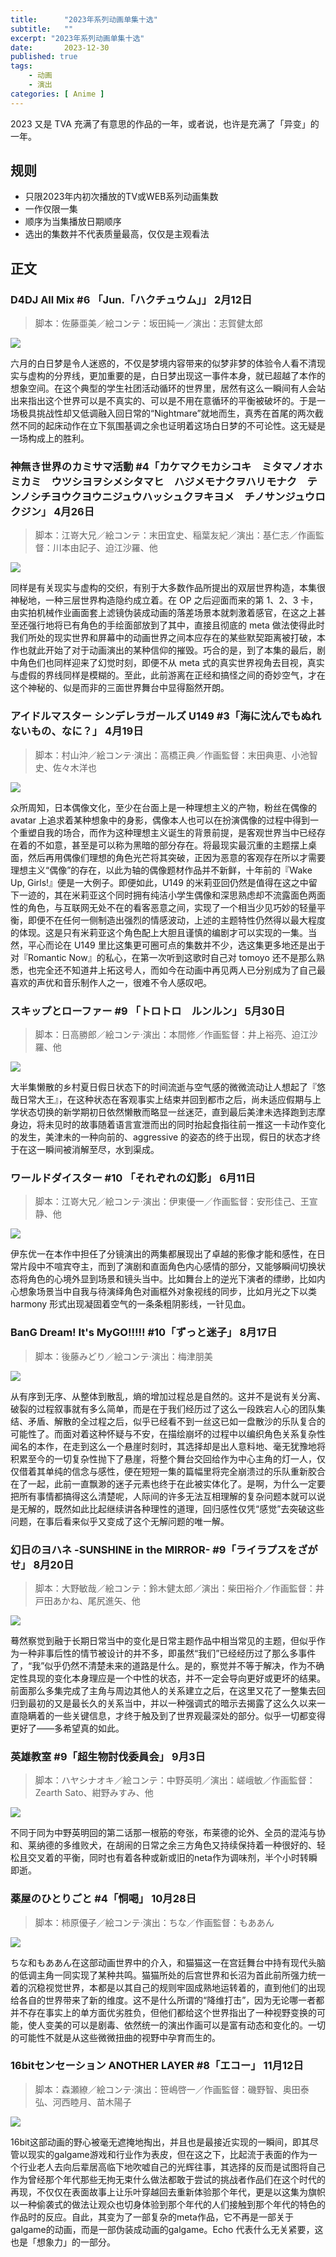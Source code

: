 ```yaml
---
title:      "2023年系列动画单集十选"
subtitle:   ""
excerpt: "2023年系列动画单集十选"
date:       2023-12-30
published: true 
tags:
    - 动画
    - 演出
categories: [ Anime ]
---
```


2023 又是 TVA 充满了有意思的作品的一年，或者说，也许是充满了「异变」的一年。

<!--more-->

## 规则

* 只限2023年内初次播放的TV或WEB系列动画集数
* 一作仅限一集
* 顺序为当集播放日期顺序
* 选出的集数并不代表质量最高，仅仅是主观看法

## 正文

### D4DJ All Mix #6 「Jun.「ハクチュウム」」 2月12日

> 脚本：佐藤亜美／絵コンテ：坂田純一／演出：志賀健太郎

![](/imgs/2023-12-30-2023年系列动画单集十选/a3f8ea6356ad091336b3cabb0c1f13f052743228.jpg)

六月的白日梦是令人迷惑的，不仅是梦境内容带来的似梦非梦的体验令人看不清现实与虚构的分界线，更加重要的是，白日梦出现这一事件本身，就已超越了本作的想象空间。在这个典型的学生社团活动循环的世界里，居然有这么一瞬间有人会站出来指出这个世界可以是不真实的、可以是不用在意循环的平衡被破坏的。于是一场极具挑战性却又低调融入回日常的“Nightmare”就地而生，真秀在首尾的两次截然不同的起床动作在立下氛围基调之余也证明着这场白日梦的不可论性。这无疑是一场构成上的胜利。

### 神無き世界のカミサマ活動 #4「カケマクモカシコキ　ミタマノオホミカミ　ウツシヨヲシメシタマヒ　ハジメモナクヲハリモナク　テンノシチヨウクヨウニジュウハッシュクヲキヨメ　チノサンジュウロクジン」 4月26日

> 脚本：江嵜大兄／絵コンテ：末田宜史、稲葉友紀／演出：基仁志／作画監督：川本由記子、迫江沙羅、他

![](/imgs/2023-12-30-2023年系列动画单集十选/31888f4a423236e99953593cbbfe82ea3eda2a30.jpg)

同样是有关现实与虚构的交织，有别于大多数作品所提出的双层世界构造，本集很神秘地，一种三层世界构造隐约成立着。在 OP 之后迎面而来的第 1、2、3 卡，由实拍机械作业画面套上滤镜伪装成动画的落差场景本就刺激着感官，在这之上甚至还强行地将已有角色的手绘面部放到了其中，直接且彻底的 meta 做法使得此时我们所处的现实世界和屏幕中的动画世界之间本应存在的某些默契距离被打破，本作也就此开始了对于动画演出的某种信仰的摧毁。巧合的是，到了本集的最后，剧中角色们也同样迎来了幻觉时刻，即便不从 meta 式的真实世界视角去目视，真实与虚假的界线同样是模糊的。至此，此前游离在正经和搞怪之间的奇妙空气，才在这个神秘的、似是而非的三面世界舞台中显得豁然开朗。

### アイドルマスター シンデレラガールズ U149 #3「海に沈んでもぬれないもの、なに？」 4月19日

> 脚本：村山沖／絵コンテ·演出：高橋正典／作画監督：末田典恵、小池智史、佐々木洋也

![](/imgs/2023-12-30-2023年系列动画单集十选/015a624d57f1c4cc0a816f326b916233f228913b.jpg)

众所周知，日本偶像文化，至少在台面上是一种理想主义的产物，粉丝在偶像的 avatar 上追求着某种想象中的身影，偶像本人也可以在扮演偶像的过程中得到一个重塑自我的场合，而作为这种理想主义诞生的背景前提，是客观世界当中已经存在着的不如意，甚至是可以称为黑暗的部分存在。将最现实最沉重的主题摆上桌面，然后再用偶像们理想的角色光芒将其突破，正因为恶意的客观存在所以才需要理想主义“偶像”的存在，以此为轴的偶像题材作品并不新鲜，十年前的『Wake Up, Girls!』便是一大例子。即便如此，U149 的米莉亚回仍然是值得在这之中留下一迹的，其在米莉亚这个同时拥有纯洁小学生偶像和深思熟虑却不流露面色两面性的角色，与互联网无处不在的看客恶意之间，实现了一个相当少见巧妙的轻量平衡，即便不在任何一侧制造出强烈的情感波动，上述的主题特性仍然得以最大程度的体现。这是只有米莉亚这个角色配上大胆且谨慎的编剧才可以实现的一集。当然，平心而论在 U149 里比这集更可圈可点的集数并不少，选这集更多地还是出于对『Romantic Now』的私心，在第一次听到这歌时自己对 tomoyo 还不是那么熟悉，也完全还不知道井上拓这号人，而如今在动画中再见两人已分别成为了自己最喜欢的声优和音乐制作人之一，很难不令人感叹吧。

### スキップとローファー #9 「トロトロ　ルンルン」 5月30日

> 脚本：日高勝郎／絵コンテ·演出：本間修／作画監督：井上裕亮、迫江沙羅、他

![](/imgs/2023-12-30-2023年系列动画单集十选/973abf8ae0518ad645f528fd3bf74f245fa07cd0.jpg)

大半集懒散的乡村夏日假日状态下的时间流逝与空气感的微微流动让人想起了『悠哉日常大王』，在这种状态在客观事实上结束并回到都市之后，尚未适应假期与上学状态切换的新学期初日依然懒散而略显一丝迷茫，直到最后美津未选择跑到志摩身边，将未见时的故事随着语言宣泄而出的同时抬起食指往前一推这一卡动作变化的发生，美津未的一种向前的、aggressive 的姿态的终于出现，假日的状态才终于在这一瞬间被消解至尽，水到渠成。

### ワールドダイスター #10 「それぞれの幻影」 6月11日

> 脚本：江嵜大兄／絵コンテ·演出：伊東優一／作画監督：安形佳己、王宣静、他

![](/imgs/2023-12-30-2023年系列动画单集十选/e3c2678f0f2835a92acdfecf9ee0c1a415899184.jpg)

伊东优一在本作中担任了分镜演出的两集都展现出了卓越的影像才能和感性，在日常片段中不喧宾夺主，而到了演剧和直面角色内心感情的部分，又能够瞬间切换状态将角色的心境外显到场景和镜头当中。比如舞台上的逆光下演者的缥缈，比如内心想象场景当中自我与待演绎角色对画框外对象视线的同步，比如月光之下以类 harmony 形式出现凝固着空气的一条条粗阴影线，一针见血。

### BanG Dream! It's MyGO!!!!! #10「ずっと迷子」 8月17日

> 脚本：後藤みどり／絵コンテ·演出：梅津朋美

![](/imgs/2023-12-30-2023年系列动画单集十选/96421e159a9cf4fbea49a733592bb035db4533e9.jpg)

从有序到无序、从整体到散乱，熵的增加过程总是自然的。这并不是说有关分离、破裂的过程叙事就有多么简单，而是在于我们经历过了这么一段跌宕人心的团队集结、矛盾、解散的全过程之后，似乎已经看不到一丝这已如一盘散沙的乐队复合的可能性了。而面对着这种怀疑与不安，在描绘崩坏的过程中以编织角色关系复杂性闻名的本作，在走到这么一个悬崖时刻时，其选择却是出人意料地、毫无犹豫地将积累至今的一切复杂性抛下了悬崖，将整个舞台交回给作为中心主角的灯一人，仅仅借着其单纯的信念与感性，便在短短一集的篇幅里将完全崩溃过的乐队重新胶合在了一起，此前一直飘渺的迷子元素也终于在此被实体化了。是啊，为什么一定要把所有事情都搞得这么清楚呢，人际间的许多无法互相理解的复杂问题本就可以说是无解的，既然如此比起继续讲各种理性的道理，回归感性仅凭“感觉”去突破这些问题，在事后看来似乎又变成了这个无解问题的唯一解。

### 幻日のヨハネ -SUNSHINE in the MIRROR- #9「ライラプスをざがせ」 8月20日

> 脚本：大野敏哉／絵コンテ：鈴木健太郎／演出：柴田裕介／作画監督：井戸田あかね、尾尻進矢、他

![](/imgs/2023-12-30-2023年系列动画单集十选/6b5706051ae4db83acd7668ed02bad4d1c2f56cc.jpg)

蓦然察觉到融于长期日常当中的变化是日常主题作品中相当常见的主题，但似乎作为一种非事后性的情节被设计的并不多，即虽然“我们”已经经历过了那么多事件了，“我”似乎仍然不清楚未来的道路是什么。是的，察觉并不等于解决，作为不确定性具现的变化本身理应是一个中性的状态，并不一定会导向更好或更坏的结果。前面那么多集完成了主角与周边其他人的关系建立之后，在这里又花了一整集去回归到最初的又是最长久的关系当中，并以一种强调式的暗示去揭露了这么久以来一直隐瞒着的一些关键信息，才终于触及到了世界观最深处的部分。似乎一切都变得更好了——多希望真的如此。

### 英雄教室 #9「超生物討伐委員会」 9月3日

> 脚本：ハヤシナオキ／絵コンテ：中野英明／演出：嵯峨敏／作画監督：Zearth Sato、紺野みすみ、他

![](/imgs/2023-12-30-2023年系列动画单集十选/4f7a28e51dc7dd85848eed707763c50fa21f31fa.jpg)

不同于同为中野英明回的第二话那一根筋的夸张，布莱德的论外、全员的混沌与协和、莱纳德的多维败犬，在胡闹的日常之余三方角色又持续保持着一种很好的、轻松且交叉着的平衡，同时也有着各种或新或旧的neta作为调味剂，半个小时转瞬即逝。

### 薬屋のひとりごと #4「恫喝」 10月28日

> 脚本：柿原優子／絵コンテ·演出：ちな／作画監督：もああん

![](/imgs/2023-12-30-2023年系列动画单集十选/7260255c1065f07f7b51c80bdedcc6059a27ac03.jpg)

ちな和もああん在这部动画世界中的介入，和猫猫这一在宫廷舞台中持有现代头脑的低调主角一同实现了某种共鸣。猫猫所处的后宫世界和长沼为首此前所强力统一着的沉稳视觉世界，本都是以其自己的规则牢固成熟地运转着的，直到他们的出现给各自的世界带来了新的维度。这不是什么所谓的“降维打击”，因为无论哪一者都并不存在事实上的单方面优劣胜负，但他们都给这个世界指出了一种视野变换的可能，使人变美的可以是剧毒、依然统一的演出作画可以是富有动态和变化的。一切的可能性不就是从这些微微扭曲的视野中孕育而生的。

### 16bitセンセーション ANOTHER LAYER #8「エコー」 11月12日

> 脚本：森瀬繚／絵コンテ·演出：笹嶋啓一／作画監督：磯野智、奥田泰弘、河西睦月、苗木陽子

![](/imgs/2023-12-30-2023年系列动画单集十选/a864bd7adc7e1fffd5f9bd4d7e65acf3f40f9af5.jpg)

16bit这部动画的野心被毫无遮掩地掏出，并且也是最接近实现的一瞬间，即其尽管以现实的galgame游戏和行业作为表皮，但在这之下，比起流于表面的作为一个行业老人去向后辈居高临下地吹嘘自己的光辉往事，其选择的反而是试图将自己作为曾经那个年代那些无拘无束什么做法都敢于尝试的挑战者作品们在这个时代的再现，不仅仅在表面故事上让乐叶穿越回去重新体验那个年代，更是以这集为旗帜以一种偷袭式的做法让观众也切身体验到那个年代的人们接触到那个年代的特色的作品时的反应。自此，其变为了一部复杂的meta作品，它不再是一部关于galgame的动画，而是一部伪装成动画的galgame。Echo 代表什么无关紧要，这也是「想象力」的一部分。
